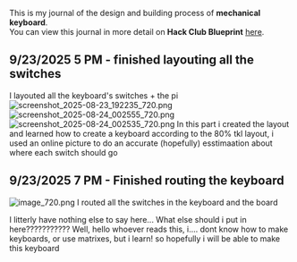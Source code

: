 <!--
  ===================    !!READ THIS NOTICE!!   ====================
  DO NOT edit this file manually. Your changes WILL BE OVERWRITTEN!
  This journal is auto generated and updated by Hack Club Blueprint.
  To edit this file, please edit your journal entries on Blueprint.
  ==================================================================
-->

This is my journal of the design and building process of **mechanical keyboard**.  
You can view this journal in more detail on **Hack Club Blueprint** [here](https://blueprint.hackclub.com/projects/12).


## 9/23/2025 5 PM - finished layouting all the switches  

I layouted all the keyboard's switches + the pi
![screenshot_2025-08-23_192235_720.png](https://blueprint.hackclub.com/user-attachments/blobs/redirect/eyJfcmFpbHMiOnsiZGF0YSI6MjcsInB1ciI6ImJsb2JfaWQifX0=--dc233e401c9003ea6761c07d4b99f1c6f2997acf/screenshot_2025-08-23_192235_720.png)
![screenshot_2025-08-24_002555_720.png](https://blueprint.hackclub.com/user-attachments/blobs/redirect/eyJfcmFpbHMiOnsiZGF0YSI6MjYsInB1ciI6ImJsb2JfaWQifX0=--414801dcb0f3f43ce9a6e7b0855746d0c1eb75ed/screenshot_2025-08-24_002555_720.png)
![screenshot_2025-08-24_002535_720.png](https://blueprint.hackclub.com/user-attachments/blobs/redirect/eyJfcmFpbHMiOnsiZGF0YSI6MjUsInB1ciI6ImJsb2JfaWQifX0=--30f9b25e48ef6cc99505fb5ba9b38daff7be4534/screenshot_2025-08-24_002535_720.png)
In this part i created the layout and learned how to create a keyboard according to the 80% tkl layout, i used an online picture to do an accurate (hopefully) esstimaation about where each switch should go  

## 9/23/2025 7 PM - Finished routing the keyboard  

![image_720.png](https://blueprint.hackclub.com/user-attachments/blobs/redirect/eyJfcmFpbHMiOnsiZGF0YSI6MjgsInB1ciI6ImJsb2JfaWQifX0=--5fef34b3960d4a2ccea986b574e8c11928f72c3c/image_720.png)
I routed all the switches in the keyboard and the board

I litterly have nothing else to say here... What else should i put in here???????????
Well, hello whoever reads this, i.... dont know how to make keyboards, or use matrixes, but i learn! so hopefully i will be able to make this keyboard  

